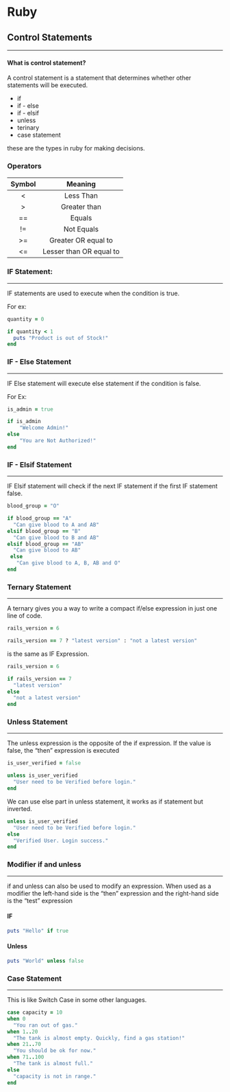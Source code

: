 # Ruby 
## Control Statements
----
####  What is control statement? 

A control statement is a statement that determines whether other statements will be executed.

- if
- if - else
- if - elsif
- unless
- terinary
- case statement

these are the types in ruby for making decisions.


### Operators

| Symbol | Meaning |
| :----: | :----: |
| < | Less Than |
| > | Greater than |
| == | Equals |
| != | Not Equals |
| >= | Greater OR equal to |
| <= | Lesser than OR equal to |

### IF Statement: 
----
IF statements are used to execute when the condition is true.

For ex:
```ruby
quantity = 0

if quantity < 1
  puts "Product is out of Stock!"
end
```

### IF - Else Statement
----
IF Else statement will execute else statement if the condition is false.

For Ex:
```ruby
is_admin = true

if is_admin
    "Welcome Admin!"
else
    "You are Not Authorized!"
end
```

### IF - Elsif Statement
----
IF Elsif statement will check if the next IF statement if the first IF statement false.

```ruby
blood_group = "O"

if blood_group == "A"
  "Can give blood to A and AB"
elsif blood_group == "B"
  "Can give blood to B and AB"
elsif blood_group == "AB"
  "Can give blood to AB"
 else
   "Can give blood to A, B, AB and O"
end
```



### Ternary Statement
----

A ternary gives you a way to write a compact if/else expression in just one line of code.

```ruby
rails_version = 6

rails_version == 7 ? "latest version" : "not a latest version"
```
is the same as IF Expression.

```ruby
rails_version = 6

if rails_version == 7
  "latest version"
else
  "not a latest version"
end
```
### Unless Statement
----
The unless expression is the opposite of the if expression. If the value is false, the “then” expression is executed

```ruby
is_user_verified = false

unless is_user_verified
  "User need to be Verified before login."
end
```

We can use else part in unless statement, it works as if statement but inverted.

```ruby
unless is_user_verified
  "User need to be Verified before login."
else
  "Verified User. Login success."
end
```

### Modifier if and unless
----

if and unless can also be used to modify an expression. When used as a modifier the left-hand side is the “then” expression and the right-hand side is the “test” expression

#### IF
```ruby
puts "Hello" if true
```
#### Unless
```ruby
puts "World" unless false
```

### Case Statement 
----
This is like Switch Case in some other languages.
```ruby
case capacity = 10
when 0
  "You ran out of gas."
when 1..20
  "The tank is almost empty. Quickly, find a gas station!"
when 21..70
  "You should be ok for now."
when 71..100
  "The tank is almost full."
else
  "capacity is not in range."
end
```











